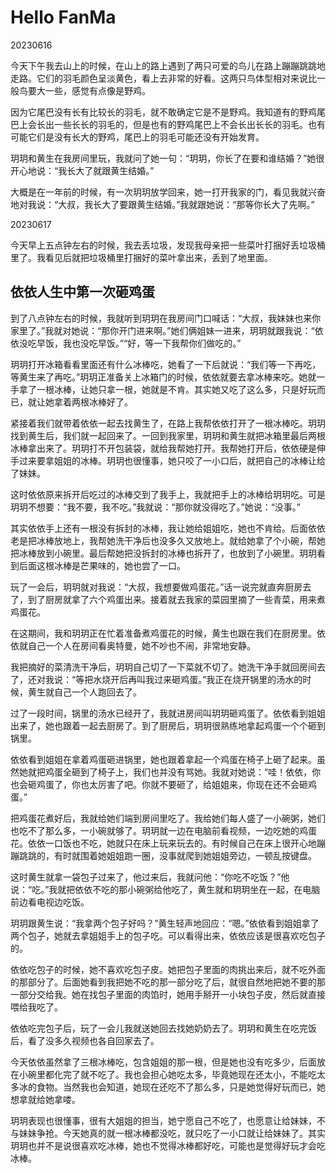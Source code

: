 # Hello FanMa 

20230616

今天下午我去山上的时候，在山上的路上遇到了两只可爱的鸟儿在路上蹦蹦跳跳地走路。它们的羽毛颜色呈淡黄色，看上去非常的好看。这两只鸟体型相对来说比一般鸟要大一些，感觉有点像是野鸡。

因为它尾巴没有长有比较长的羽毛，就不敢确定它是不是野鸡。我知道有的野鸡尾巴上会长出一些长长的羽毛的，但是也有的野鸡尾巴上不会长出长长的羽毛。也有可能它们是没有长大的野鸡，尾巴上的羽毛可能还没有开始发育。

玥玥和黄生在我房间里玩，我就问了她一句：“玥玥，你长了在要和谁结婚？”她很开心地说：“我长大了就跟黄生结婚。”

大概是在一年前的时候，有一次玥玥放学回来，她一打开我家的门，看见我就兴奋地对我说：“大叔，我长大了要跟黄生结婚。”我就跟她说：“那等你长大了先啊。”

20230617

今天早上五点钟左右的时候，我去丢垃圾，发现我母亲把一些菜叶打捆好丢垃圾桶里了。我看见后就把垃圾桶里打捆好的菜叶拿出来，丢到了地里面。

## 依依人生中第一次砸鸡蛋

到了八点钟左右的时候，我就听到玥玥在我房间门口喊话：“大叔，我妹妹也来你家里了。”我就对她说：“那你开门进来啊。”她们俩姐妹一进来，玥玥就跟我说：“依依没吃早饭，我也没吃早饭。”“好，等一下我帮你们做吃的。”

玥玥打开冰箱看看里面还有什么冰棒吃，她看了一下后就说：“我们等一下再吃，等黄生来了再吃。”玥玥正准备关上冰箱门的时候，依依就要去拿冰棒来吃。她就一手拿了一根冰棒，让她只拿一根，她就是不肯。其实她又吃了这么多，只是好玩而已，就让她拿着两根冰棒好了。

紧接着我们就带着依依一起去找黄生了，在路上我帮依依打开了一根冰棒吃。玥玥找到黄生后，我们就一起回来了。一回到我家里，玥玥和黄生就把冰箱里最后两根冰棒拿出来了。玥玥打不开包装袋，就给我帮她打开。我帮她打开后，依依硬是伸手过来要拿姐姐的冰棒。玥玥也很懂事，她只咬了一小口后，就把自己的冰棒让给了妹妹。

这时依依原来拆开后吃过的冰棒交到了我手上，我就把手上的冰棒给玥玥吃。可是玥玥不想要：“我不要，我不吃。”我就说：“那你就没得吃了。”她说：“没事。”

其实依依手上还有一根没有拆封的冰棒，我让她给姐姐吃，她也不肯给。后面依依老是把冰棒放地上，我帮她洗干净后也没多久又放地上。就给她拿了个小碗，帮她把冰棒放到小碗里。最后帮她把没拆封的冰棒也拆开了，也放到了小碗里。玥玥看到后面这根冰棒是芒果味的，她也尝了一口。

玩了一会后，玥玥就对我说：“大叔，我想要做鸡蛋花。”话一说完就直奔厨房去了，到了厨房就拿了六个鸡蛋出来。接着就去我家的菜园里摘了一些青菜，用来煮鸡蛋花。

在这期间，我和玥玥正在忙着准备煮鸡蛋花的时候，黄生也跟在我们在厨房里。依依就自己一个人在房间看奥特曼，她不吵也不闹，非常地安静。

我把摘好的菜清洗干净后，玥玥自己切了一下菜就不切了。她洗干净手就回房间去了，还对我说：“等把水烧开后再叫我过来砸鸡蛋。”我正在烧开锅里的汤水的时候，黄生就自己一个人跑回去了。

过了一段时间，锅里的汤水已经开了，我就进房间叫玥玥砸鸡蛋了。依依看到姐姐出来了，她也跟着一起去厨房了。到了厨房后，玥玥很熟练地拿起鸡蛋一个个砸到锅里。

依依看到姐姐在拿着鸡蛋砸进锅里，她也跟着拿起一个鸡蛋在椅子上砸了起来。虽然她就把鸡蛋全砸到了椅子上，我们也并没有骂她。我就对她说：“哇！依依，你也会砸鸡蛋了，你也太厉害了吧。你就不要砸了，给姐姐来，你现在还不会砸鸡蛋。”

把鸡蛋花煮好后，我就给她们端到房间里吃了。我给她们每人盛了一小碗粥，她们也吃不了那么多，一小碗就够了。玥玥就一边在电脑前看视频，一边吃她的鸡蛋花。依依一口饭也不吃，她就只在床上玩来玩去的。有时候自己在床上很开心地蹦蹦跳跳的，有时就围着她姐姐跑一圈，没事就爬到她姐姐旁边，一顿乱按键盘。

这时黄生就拿一袋包子过来了，他过来后，我就问他：“你吃不吃饭？”他说：“吃。”我就把依依不吃的那小碗粥给他吃了，黄生就和玥玥坐在一起，在电脑前边看电视边吃饭。

玥玥跟黄生说：“我拿两个包子好吗？”黄生轻声地回应：“嗯。”依依看到姐姐拿了两个包子，她就去拿姐姐手上的包子吃。可以看得出来，依依应该是很喜欢吃包子的。

依依吃包子的时候，她不喜欢吃包子皮。她把包子里面的肉挑出来后，就不吃外面的那部分了。后面她看到我把她不吃的那一部分吃了后，就很自然地把她不要的那一部分交给我。她在找包子里面的肉馅时，她用手掰开一小块包子皮，然后就直接喂给我吃了。

依依吃完包子后，玩了一会儿我就送她回去找她奶奶去了。玥玥和黄生在吃完饭后，看了没多久视频也各自回家去了。

今天依依虽然拿了三根冰棒吃，包含姐姐的那一根，但是她也没有吃多少，后面放在小碗里都化完了就不吃了。我也会担心她吃太多，毕竟她现在还太小，不能吃太多冰的食物。当然我也会知道，她现在还吃不了那么多，只是她觉得好玩而已，她想拿就给她拿喽。

玥玥表现也很懂事，很有大姐姐的担当，她宁愿自己不吃了，也愿意让给妹妹，不与妹妹争抢。今天她真的就一根冰棒都没吃，就只吃了一小口就让给妹妹了。其实玥玥也并不是说很喜欢吃冰棒，她也不觉得冰棒都好吃，可能也是觉得好玩才会吃冰棒。